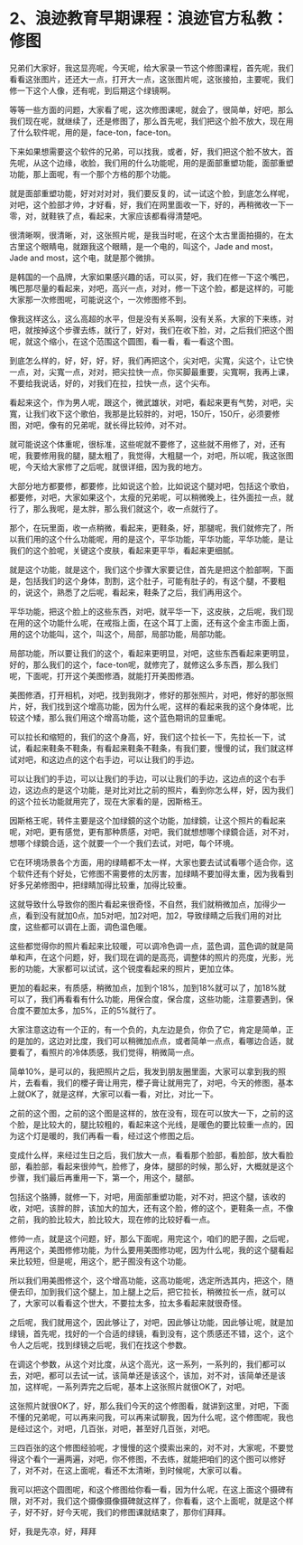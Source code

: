 # 2、浪迹教育早期课程：浪迹官方私教：修图

兄弟们大家好，我这显亮呢，今天呢，给大家录一节这个修图课程，首先呢，我们看看这张图片，还还大一点，打开大一点，这张图片呢，这张接拍，主要呢，我们修一下这个人像，还有呢，到后期这个绿镜啊。

等等一些方面的问题，大家看了呢，这次修图课呢，就会了，很简单，好吧，那么我们现在呢，就继续了，还是修图了，那么首先呢，我们把这个脸不放大，现在用了什么软件呢，用的是，face-ton，face-ton。

下来如果想需要这个软件的兄弟，可以找我，或者，好，我们把这个脸不放大，首先呢，从这个边缘，收脸，我们用的什么功能呢，用的是面部重塑功能，面部重塑功能，那上面呢，有一个那个方格的那个功能。

就是面部重塑功能，好对对对对，我们要反复的，试一试这个脸，到底怎么样呢，对吧，这个脸部才帅，才好看，好，我们在网里面收一下，好的，再稍微收一下一零，对，就鞋铁了点，看起来，大家应该都看得清楚吧。

很清晰啊，很清晰，对，这张照片呢，是我当时呢，在这个太古里面拍摄的，在太古里这个眼睛电，就跟我这个眼睛，是一个电的，叫这个，Jade and most，Jade and most，这个电，就是那个微排。

是韩国的一个品牌，大家如果感兴趣的话，可以买，好，我们在修一下这个嘴巴，嘴巴那尽量的看起来，对吧，高兴一点，对对，修一下这个脸，都是这样的，可能大家那一次修图呢，可能说这个，一次修图修不到。

像我这样这么，这么高超的水平，但是没有关系啊，没有关系，大家的下来练，对吧，就按掉这个步骤去练，就行了，好对，我们在收下脸，对，之后我们把这个图呢，就这个缩小，在这个范围这个圆图，看一看，看一看这个图。

到底怎么样的，好，好，好，好，我们再把这个，尖对吧，尖寬，尖这个，让它快一点，对，尖寬一点，对对，把尖拉快一点，你买脚最重要，尖寬啊，我再上课，不要给我说话，好的，对我们在拉，拉快一点，这个尖布。

看起来这个，作为男人呢，跟这个，微武雄状，对吧，看起来更有气势，对吧，尖寬，让我们收下这个歌伯，我那是比较胖的，对吧，150斤，150斤，必须要修图，对吧，像有的兄弟呢，就长得比较帅，对不对。

就可能说这个体重呢，很标准，这些呢就不要修了，这些就不用修了，对，还有呢，我要修用我的腿，腿太粗了，我觉得，大粗腿一个，对吧，所以呢，我这张图呢，今天给大家修了之后呢，就很详细，因为我的地方。

大部分地方都要修，都要修，比如说这个脸，比如说这个腿对吧，包括这个歌伯，都要修，对吧，大家如果这个，太瘦的兄弟呢，可以稍微晚上，往外面拉一点，就行了，那么我呢，是太胖，那么我们就这个，收一点就行了。

那个，在玩里面，收一点稍微，看起来，更鞋条，好，那腿呢，我们就修完了，所以我们用的这个什么功能呢，用的是这个，平华功能，平华功能，平华功能，是让我们的这个脸呢，关键这个皮肤，看起来更平华，看起来更细腻。

就是这个功能，就是这个，我们这个步骤大家要记住，首先是把这个脸部啊，下面是，包括我们的这个身体，割割，这个肚子，可能有肚子的，有这个腿，不要粗的，说这个，熟悉了之后呢，看起来，鞋条了之后，我们再用这个。

平华功能，把这个脸上的这些东西，对吧，就平华一下，这皮肤，之后呢，我们现在用的这个功能什么呢，在戒指上面，在这个耳丁上面，还有这个金主市面上面，用的这个功能叫，这个，叫这个，局部，局部功能，局部功能。

局部功能，所以要让我们的这个，看起来更明显，对吧，这些东西看起来更明显，好的，那么我们的这个，face-ton呢，就修完了，就修这么多东西，那么我们呢，下面呢，打开这个美图修酒，就能打开美图修酒。

美图修酒，打开相机，对吧，找到我刚才，修好的那张照片，对吧，修好的那张照片，好，我们找到这个增高功能，因为什么呢，这样的看起来我的这个身体呢，比较这个矮，那么我们用这个增高功能，这个蓝色期讯的显重呢。

可以拉长和缩短的，我们的这个身高，好，我们这个拉长一下，先拉长一下，试试，看起来鞋条不鞋条，有看起来鞋条不鞋条，有我们要，慢慢的试，我们就这样试对吧，和这边点的这个右手边，可以让我们的手边。

可以让我们的手边，可以让我们的手边，可以让我们的手边，这边点的这个右手边，这边点的是这个功能，是对比对比之前的照片，看到你怎么样，好，因为我们的这个拉长功能就用完了，现在大家看的是，因斯格王。

因斯格王呢，转件主要是这个加绿鏡的这个功能，加绿鏡，让这个照片的看起来呢，对吧，更有感觉，更有那种质感，对吧，我们就想想哪个绿鏡合适，对不对，想哪个绿鏡合适，这个就要一个一个我们去试，对吧，每个环境。

它在环境场景各个方面，用的绿睛都不太一样，大家也要去试试看哪个适合你，这个软件还有个好处，它修图不需要修的太厉害，加绿睛不要加得太重，因为我看到好多兄弟修图中，把绿睛加得比较重，加得比较重。

这就导致什么导致你的图片看起来很奇怪，不自然，我们就稍微加点，加得少一点，看到没有就加0点，加5对吧，加2对吧，加2，导致绿睛之后我们用的对比度，这些都可以调在上面，调色温色暖。

这些都觉得你的照片看起来比较暖，可以调冷色调一点，蓝色调，蓝色调的就是简单和声，在这个问题，好，我们现在调的是高亮，调整体的照片的亮度，光影，光影的功能，大家都可以试试，这个锐度看起来的照片，更加立体。

更加的看起来，有质感，稍微加点，加到个18%，加到18%就可以了，加18%就可以了，我们再看看有什么功能，用保合度，保合度，这些功能，注意要遇到，保合度不要加太多，加5%，正的5%就行了。

大家注意这边有一个正的，有一个负的，丸左边是负，你负了它，肯定是简单，正的是加的，这边对比度，我们可以稍微加点点，或者简单一点点，看哪边合适，就要看了，看照片的冷体质感，我们觉得，稍微简一点。

简单10%，是可以的，我把照片之后，我发到朋友圈里面，大家可以拿到我的照片，去看看，我们的櫻子膏让用完，櫻子膏让就用完了，对吧，今天的修图，基本上就OK了，就是这样，大家可以看一看，对比，对比一下。

之前的这个图，之前的这个图是这样的，放在没有，现在可以放大一下，之前的这个脸，是比较大的，腿比较粗的，看起来这个光线，是暖色的要比较重一点的，因为这个灯是暖的，我们再看一看，经过这个修图之后。

变成什么样，来经过生日之后，我们放大一点，看看那个脸部，看脸部，放大看脸部，看脸部，看起来很帅气，脸修了，身体，腿部的时候，那么好，大概就是这个步骤，我们最后再重用一下，第一个，用这个，腿部。

包括这个胳膊，就修一下，对吧，用面部重塑功能，对不对，把这个腿，该收的收，对吧，该胖的胖，该加大的加大，还有这个脸，修的这个，更鞋条一点，不像之前，我的脸比较大，脸比较大，现在修的比较好看一点。

修帅一点，就是这个问题，好，那么下面呢，用完这个，咱们的肥子囿，之后呢，再用这个，美图修修功能，为什么要用美图修功呢，因为什么呢，我的这个腿看起来比较短，但是呢，用这个，肥子囿没有这个功能。

所以我们用美图修这个，这个增高功能，这高功能呢，选定所选其内，把这个，随便去印，加到我们这个腿上，加上腿上之后，把它拉长，稍微拉长一点，就可以了，大家可以看看这个世大，不要拉太多，拉太多看起来就很奇怪。

之后呢，我们就用这个，因此够让了，对吧，因此够让功能，因此够让呢，就是加绿镜，首先呢，找好的一个合适的绿镜，看到没有，这个质感还不错，这个，这个令人之后呢，找到绿镜之后呢，我们在找这个参数。

在调这个参数，从这个对比度，从这个高光，这一系列，一系列的，我们都可以去，对吧，都可以去试一试，该简单还是该这个，该加，对不对，该简单还是该加，这样呢，一系列弄完之后呢，基本上这张照片就很OK了，对吧。

这张照片就很OK了，好，那么我们今天的这个修图看，就讲到这里，对吧，下面不懂的兄弟呢，可以再来问我，可以再来试聊我，因为什么呢，这个修图呢，我也是经过这个，对吧，几百张，对吧，甚至好几百张，对吧。

三四百张的这个修图经验呢，才慢慢的这个摸索出来的，对不对，大家呢，不要觉得这个看个一遍两遍，对吧，你不修图，不去练，就能把咱们的这个图可以修好了，对不对，在这上面呢，看还不太清晰，到时候呢，大家可以看。

我可以把这个圆图呢，和这个修图给你看一看，因为什么呢，在这上面这个摄碑有限，对不对，我们这个摄像摄像摄碑就这样了，你看看，这个上面呢，就是这个样子，好不好，好今天呢，我们的修图课就结束了，那你们拜拜。

好，我是先凉，好，拜拜